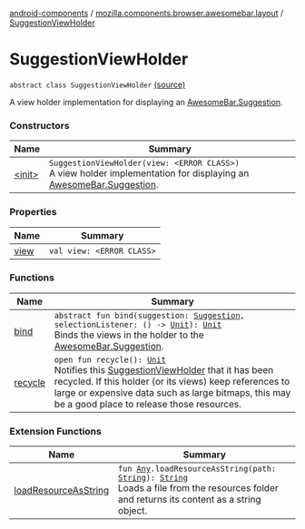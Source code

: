 [android-components](../../index.md) / [mozilla.components.browser.awesomebar.layout](../index.md) / [SuggestionViewHolder](./index.md)

# SuggestionViewHolder

`abstract class SuggestionViewHolder` [(source)](https://github.com/mozilla-mobile/android-components/blob/master/components/browser/awesomebar/src/main/java/mozilla/components/browser/awesomebar/layout/SuggestionViewHolder.kt#L13)

A view holder implementation for displaying an [AwesomeBar.Suggestion](../../mozilla.components.concept.awesomebar/-awesome-bar/-suggestion/index.md).

### Constructors

| Name | Summary |
|---|---|
| [&lt;init&gt;](-init-.md) | `SuggestionViewHolder(view: <ERROR CLASS>)`<br>A view holder implementation for displaying an [AwesomeBar.Suggestion](../../mozilla.components.concept.awesomebar/-awesome-bar/-suggestion/index.md). |

### Properties

| Name | Summary |
|---|---|
| [view](view.md) | `val view: <ERROR CLASS>` |

### Functions

| Name | Summary |
|---|---|
| [bind](bind.md) | `abstract fun bind(suggestion: `[`Suggestion`](../../mozilla.components.concept.awesomebar/-awesome-bar/-suggestion/index.md)`, selectionListener: () -> `[`Unit`](https://kotlinlang.org/api/latest/jvm/stdlib/kotlin/-unit/index.html)`): `[`Unit`](https://kotlinlang.org/api/latest/jvm/stdlib/kotlin/-unit/index.html)<br>Binds the views in the holder to the [AwesomeBar.Suggestion](../../mozilla.components.concept.awesomebar/-awesome-bar/-suggestion/index.md). |
| [recycle](recycle.md) | `open fun recycle(): `[`Unit`](https://kotlinlang.org/api/latest/jvm/stdlib/kotlin/-unit/index.html)<br>Notifies this [SuggestionViewHolder](./index.md) that it has been recycled. If this holder (or its views) keep references to large or expensive data such as large bitmaps, this may be a good place to release those resources. |

### Extension Functions

| Name | Summary |
|---|---|
| [loadResourceAsString](../../mozilla.components.support.test.file/kotlin.-any/load-resource-as-string.md) | `fun `[`Any`](https://kotlinlang.org/api/latest/jvm/stdlib/kotlin/-any/index.html)`.loadResourceAsString(path: `[`String`](https://kotlinlang.org/api/latest/jvm/stdlib/kotlin/-string/index.html)`): `[`String`](https://kotlinlang.org/api/latest/jvm/stdlib/kotlin/-string/index.html)<br>Loads a file from the resources folder and returns its content as a string object. |
